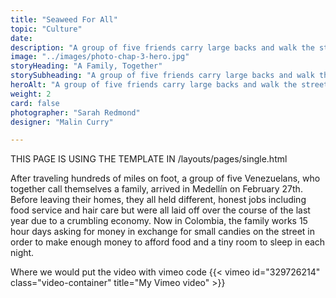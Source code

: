 ```yaml
---
title: "Seaweed For All"
topic: "Culture"
date:
description: "A group of five friends carry large backs and walk the streets at night to find a place to stay."
image: "../images/photo-chap-3-hero.jpg"
storyHeading: "A Family, Together"
storySubheading: "A group of five friends carry large backs and walk the streets at night to find a place to stay."
heroAlt: "A group of five friends carry large backs and walk the streets at night to find a place to stay."
weight: 2
card: false
photographer: "Sarah Redmond"
designer: "Malin Curry"

---
```


THIS PAGE IS USING THE TEMPLATE IN
/layouts/pages/single.html

After traveling hundreds of miles on foot, a group of five Venezuelans, who together call themselves a family, arrived in Medellín on February 27th. Before leaving their homes, they all held different, honest jobs including food service and hair care but were all laid off over the course of the last year due to a crumbling economy. Now in Colombia, the family works 15 hour days asking for money in exchange for small candies on the street in order to make enough money to afford food and a tiny room to sleep in each night.

Where we would put the video with vimeo code
{{< vimeo id="329726214" class="video-container" title="My Vimeo video" >}}
